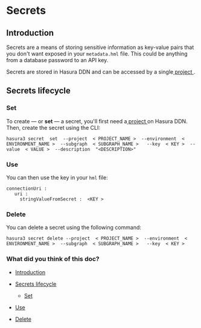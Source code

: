 # Secrets

## Introduction​

Secrets are a means of storing sensitive information as key-value pairs that you don't want exposed in your `metadata.hml` file. This could be anything from a database password to an API key.

Secrets are stored in Hasura DDN and can be accessed by a single[ project ](https://hasura.io/docs/3.0/ci-cd/projects/).

## Secrets lifecycle​

### Set​

To create — or **set** — a secret, you'll first need a[ project ](https://hasura.io/docs/3.0/ci-cd/projects/)on Hasura DDN. Then, create
the secret using the CLI:

`hasura3 secret  set  --project  < PROJECT_NAME >  --environment  < ENVIRONMENT_NAME >  --subgraph  < SUBGRAPH_NAME >   --key  < KEY >  --value  < VALUE >  --description  "<DESCRIPTION>"`

### Use​

You can then use the key in your `hml` file:

```
connectionUri :
   uri :
     stringValueFromSecret :  <KEY >
```

### Delete​

You can delete a secret using the following command:

`hasura3 secret delete --project  < PROJECT_NAME >  --environment  < ENVIRONMENT_NAME >  --subgraph  < SUBGRAPH_NAME >   --key  < KEY >`

### What did you think of this doc?

- [ Introduction ](https://hasura.io/docs/3.0/ci-cd/secrets/#introduction)
- [ Secrets lifecycle ](https://hasura.io/docs/3.0/ci-cd/secrets/#secrets-lifecycle)
    - [ Set ](https://hasura.io/docs/3.0/ci-cd/secrets/#set)

- [ Use ](https://hasura.io/docs/3.0/ci-cd/secrets/#use)

- [ Delete ](https://hasura.io/docs/3.0/ci-cd/secrets/#delete)
